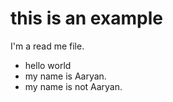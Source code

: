 # this is an example
I'm a read me file.
* hello world
* my name is Aaryan.
* my name is not Aaryan.
